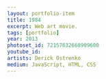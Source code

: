 ```yaml
---
layout: portfolio-item
title: 1984
excerpt: Web art movie.
tags: [portfolio]
year: 2013
photoset_id: 72157632668909600
youtube_id:
artists: Derick Ostrenko
medium: JavaScript, HTML, CSS
---
```

